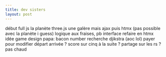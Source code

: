 ```yaml
---
title: dev sisters
layout: post
---
```


début full js la planète three.js
une galère mais ajax puis htmx
(pas possible avec la planète i guess)
logique aux fraises, pb interface
refaire en htmx
idée game design papa: bacon number
recherche djikstra (aoc lol)
payer pour modifier départ arrivée ?
score sur cinq à la suite ?
partage sur les rs ? pas chaud
